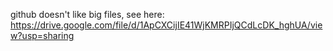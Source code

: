 github doesn't like big files, see here: https://drive.google.com/file/d/1ApCXCijIE41WjKMRPIjQCdLcDK_hghUA/view?usp=sharing
